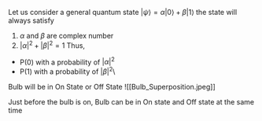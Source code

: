 Let us consider a general quantum state
$|\psi \rangle = \alpha|0\rangle+\beta|1\rangle$
the state will always satisfy 
1) $\alpha$ and $\beta$ are complex number
2) $|\alpha|^2+|\beta|^2 = 1$
Thus,
- P(0) with a probability of $|\alpha|^2$
- P(1) with a probability of $|\beta|^2$\

Bulb will be in On State or Off State
![[Bulb_Superposition.jpeg]]

Just before the bulb is on, Bulb can be in On state and Off state at the same time

